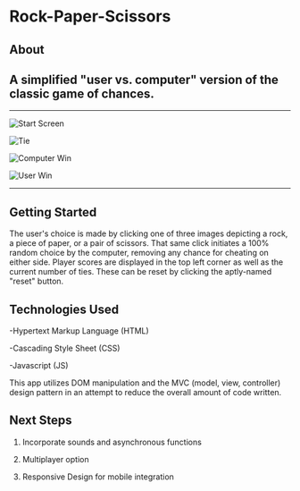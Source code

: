 # Rock-Paper-Scissors

## About

A simplified "user vs. computer" version of the classic game of chances. 
---
---
![Start Screen](assets/screenshots/rps-screenshot(4).png)

![Tie](assets/screenshots/rps-screenshot(3).png)

![Computer Win](assets/screenshots/rps-screenshot(2).png)

![User Win](assets/screenshots/rps-screenshot(1).png)

---

## Getting Started
The user's choice is made by clicking one of three images depicting a rock, a piece of paper, or a pair of scissors. That same click initiates a 100% random choice by the computer, removing any chance for cheating on either side. Player scores are displayed in the top left corner as well as the current number of ties. These can be reset by clicking the aptly-named "reset" button.

## Technologies Used
-Hypertext Markup Language (HTML)

-Cascading Style Sheet (CSS)

-Javascript (JS)

This app utilizes DOM manipulation and the MVC (model, view, controller) design pattern in an attempt to reduce the overall amount of code written.

## Next Steps
1. Incorporate sounds and asynchronous functions 

2. Multiplayer option 

3. Responsive Design for mobile integration